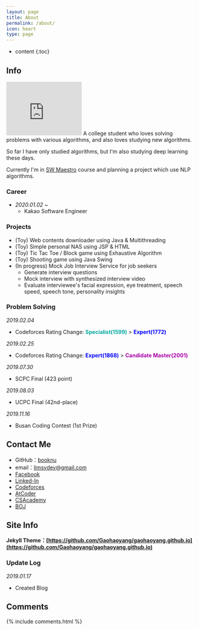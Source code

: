 ```yaml
---
layout: page
title: About
permalink: /about/
icon: heart
type: page
---
```


* content
{:toc}

## Info

<iframe src="https://githubbadge.appspot.com/booknu?s=1" style="border: 0;height: 142px;width: 200px;overflow: hidden;" frameBorder="0"></iframe>
A college student who loves solving problems with various algorithms, and also loves studying new algorithms.

So far I have only studied algorithms, but I'm also studying deep learning these days.

Currently I'm in [SW Maestro](https://swm.recruiter.co.kr/appsite/company/index) course and planning a project which use NLP algorithms.

### Career

- *2020.01.02 ~*
  - Kakao Software Engineer

### Projects

- (Toy) Web contents downloader using Java & Multithreading
- (Toy) Simple personal NAS using JSP & HTML
- (Toy) Tic Tac Toe / Block game using Exhaustive Algorithm
- (Toy) Shooting game using Java Swing
- (In progress) Mock Job Interview Service for job seekers
  - Generate interview questions
  - Mock interview with synthesized interview video
  - Evaluate interviewee's facial expression, eye treatment, speech speed, speech tone, personality insights

### Problem Solving

*2019.02.04*

- Codeforces Rating Change: <span style="color:#03A89E;font-weight:bold">Specialist(1599)</span> > <span style="color:#0000FF;font-weight:bold">Expert(1772)</span>

*2019.02.25*

- Codeforces Rating Change: <span style="color:#0000FF;font-weight:bold">Expert(1868)</span> > <span style="color:#AA00AA;font-weight:bold">Candidate Master(2001)</span>

*2019.07.30*

- SCPC Final (423 point)

*2019.08.03*

- UCPC Final (42nd-place)

*2019.11.16*

- Busan Coding Contest (1st Prize)

## Contact Me

* GitHub：[booknu](https://github.com/booknu)
* email：limsydev@gmail.com
* [Facebook](https://www.facebook.com/lsy8664)
* [Linked-In](https://www.linkedin.com/in/booknu/)
* [Codeforces](http://codeforces.com/profile/unkoob)
* [AtCoder](https://atcoder.jp/users/booknu)
* [CSAcademy](https://csacademy.com/user/unkoob)
* [BOJ](https://www.acmicpc.net/user/lim551)

## Site Info

**Jekyll Theme：[https://github.com/Gaohaoyang/gaohaoyang.github.io](https://github.com/Gaohaoyang/gaohaoyang.github.io)**

### Update Log

*2019.01.17*
- Created Blog

## Comments

{% include comments.html %}
